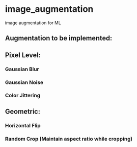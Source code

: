 # image_augmentation
image augmentation for ML


## Augmentation to be implemented: 

## Pixel Level: 
### Gaussian Blur 
### Gaussian Noise 
### Color Jittering 

## Geometric: 
### Horizontal Flip 
### Random Crop (Maintain aspect ratio while cropping) 

